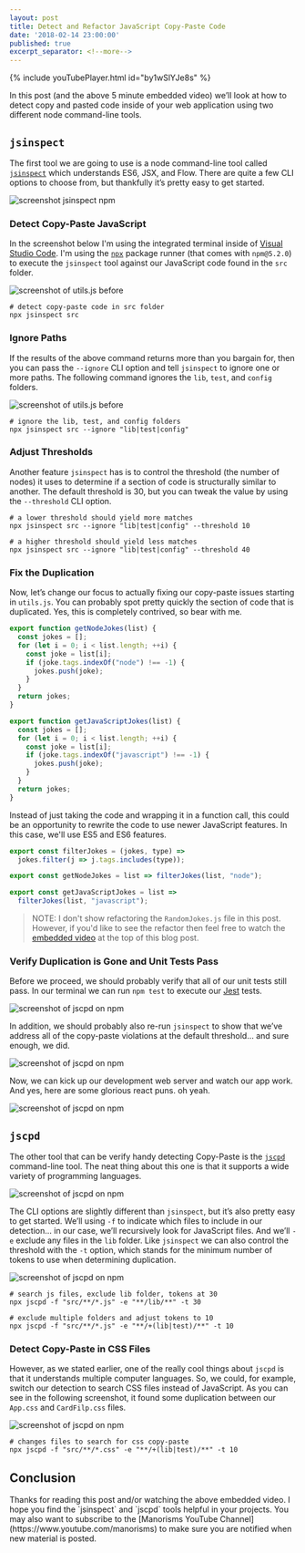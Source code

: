 ```yaml
---
layout: post
title: Detect and Refactor JavaScript Copy-Paste Code
date: '2018-02-14 23:00:00'
published: true
excerpt_separator: <!--more-->
---
```


<div id="youtube-embed"></div>
{% include youTubePlayer.html id="by1wSlYJe8s" %}

<div class="g-ytsubscribe" data-channelid="UCSUkyvHHdLuFKkHyYxCmmcw" data-layout="default" data-count="default"></div>

In this post (and the above 5 minute embedded video) we’ll look at how to detect copy and pasted code inside of your web application using two different node command-line tools.

<!--more-->

## `jsinspect`

The first tool we are going to use is a node command-line tool called [`jsinspect`](https://github.com/danielstjules/jsinspect) which understands ES6, JSX, and Flow. There are quite a few CLI options to choose from, but thankfully it’s pretty easy to get started.

![screenshot jsinspect npm](../assets/images/2018/Feb/cp-01-jsinspect-npm.png)

### Detect Copy-Paste JavaScript

In the screenshot below I'm using the integrated terminal inside of [Visual Studio Code](https://code.visualstudio.com/). I'm using the [`npx`](https://medium.com/@maybekatz/introducing-npx-an-npm-package-runner-55f7d4bd282b) package runner (that comes with `npm@5.2.0`) to execute the `jsinspect` tool against our JavaScript code found in the `src` folder.

![screenshot of utils.js before](../assets/images/2018/Feb/cp-02a-jsinspect-cli.png)

```shell
# detect copy-paste code in src folder
npx jsinspect src
```

### Ignore Paths

If the results of the above command returns more than you bargain for, then you can pass the `--ignore` CLI option and tell `jsinspect` to ignore one or more paths. The following command ignores the `lib`, `test`, and `config` folders.

![screenshot of utils.js before](../assets/images/2018/Feb/cp-02-jsinspect-1-match.png)

```shell
# ignore the lib, test, and config folders
npx jsinspect src --ignore "lib|test|config"
```

### Adjust Thresholds

Another feature `jsinspect` has is to control the threshold (the number of nodes) it uses to determine if a section of code is structurally similar to another. The default threshold is 30, but you can tweak the value by using the `--threshold` CLI option.

```shell
# a lower threshold should yield more matches
npx jsinspect src --ignore "lib|test|config" --threshold 10

# a higher threshold should yield less matches
npx jsinspect src --ignore "lib|test|config" --threshold 40
```

### Fix the Duplication

Now, let’s change our focus to actually fixing our copy-paste issues starting in `utils.js`.  You can probably spot pretty quickly the section of code that is duplicated. Yes, this is completely contrived, so bear with me.

```js
export function getNodeJokes(list) {
  const jokes = [];
  for (let i = 0; i < list.length; ++i) {
    const joke = list[i];
    if (joke.tags.indexOf("node") !== -1) {
      jokes.push(joke);
    }
  }
  return jokes;
}

export function getJavaScriptJokes(list) {
  const jokes = [];
  for (let i = 0; i < list.length; ++i) {
    const joke = list[i];
    if (joke.tags.indexOf("javascript") !== -1) {
      jokes.push(joke);
    }
  }
  return jokes;
}
```

<!-- ![screenshot of utils.js after](../assets/images/2018/Feb/cp-03-utils-before.png) -->

Instead of just taking the code and wrapping it in a function call, this could be an opportunity to rewrite the code to use newer JavaScript features. In this case, we'll use ES5 and ES6 features. 

```js
export const filterJokes = (jokes, type) =>
  jokes.filter(j => j.tags.includes(type));

export const getNodeJokes = list => filterJokes(list, "node");

export const getJavaScriptJokes = list =>
  filterJokes(list, "javascript");
```

> NOTE: I don't show refactoring the `RandomJokes.js` file in this post. However, if you'd like to see the refactor then feel free to watch the [embedded video](#youtube-embed) at the top of this blog post.

### Verify Duplication is Gone and Unit Tests Pass

Before we proceed, we should probably verify that all of our unit tests still pass. In our terminal we can run `npm test` to execute our [Jest](https://facebook.github.io/jest/) tests.

![screenshot of jscpd on npm](../assets/images/2018/Feb/cp-05-jest.png)

In addition, we should probably also re-run `jsinspect` to show that we’ve address all of the copy-paste violations at the default threshold… and sure enough, we did.

![screenshot of jscpd on npm](../assets/images/2018/Feb/cp-06-jsinspect-after.png)

Now, we can kick up our development web server and watch our app work. And yes, here are some glorious react puns. oh yeah.

![screenshot of jscpd on npm](../assets/images/2018/Feb/cp-07-app-works.png)

## `jscpd`

The other tool that can be verify handy detecting Copy-Paste is the [`jscpd`](https://github.com/kucherenko/jscpd) command-line tool. The neat thing about this one is that it supports a wide variety of programming languages.

![screenshot of jscpd on npm](../assets/images/2018/Feb/cp-08-jscpd-npm.png)

The CLI options are slightly different than `jsinspect`, but it’s also pretty easy to get started. We’ll using `-f` to indicate which files to include in our detection… in our case, we’ll recursively look for JavaScript files. And we’ll `-e` exclude any files in the `lib` folder. Like `jsinspect` we can also control the threshold with the `-t` option, which stands for the minimum number of tokens to use when determining duplication.

![screenshot of jscpd on npm](../assets/images/2018/Feb/cp-09-jscpd-js.png)

```shell
# search js files, exclude lib folder, tokens at 30
npx jscpd -f "src/**/*.js" -e "**/lib/**" -t 30

# exclude multiple folders and adjust tokens to 10
npx jscpd -f "src/**/*.js" -e "**/+(lib|test)/**" -t 10
```

### Detect Copy-Paste in CSS Files

However, as we stated earlier, one of the really cool things about `jscpd` is that it understands multiple computer languages. So, we could, for example, switch our detection to search CSS files instead of JavaScript. As you can see in the following screenshot, it found some duplication between our `App.css` and `CardFilp.css` files.

![screenshot of jscpd on npm](../assets/images/2018/Feb/cp-10-jscpd-css.png)

```shell
# changes files to search for css copy-paste
npx jscpd -f "src/**/*.css" -e "**/+(lib|test)/**" -t 10
```

## Conclusion

<div class="g-ytsubscribe" data-channelid="UCSUkyvHHdLuFKkHyYxCmmcw" data-layout="default" data-count="default"></div>
Thanks for reading this post and/or watching the above embedded video. I hope you find the `jsinspect` and `jscpd` tools helpful in your projects. You may also want to subscribe to the [Manorisms YouTube Channel](https://www.youtube.com/manorisms) to make sure you are notified when new material is posted.

